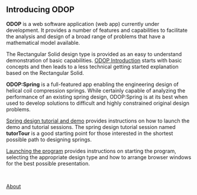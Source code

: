 ## Introducing ODOP

**ODOP** is a web software application (web app) currently under development.
It provides a number of features and capabilities to facilitate the analysis 
and design of a broad range of problems that have a mathematical model available. 

The Rectangular Solid design type is provided as an easy to understand demonstration
of basic capabilities.
[ODOP Introduction](ODOPintro) starts with basic concepts and then leads to a
less technical getting started explanation based on the Rectangular Solid.

**ODOP:Spring** is a full-featured app enabling the engineering 
design of helical coil compression springs.
While certainly capable of analyzing the performance of an existing spring design,
ODOP:Spring is at its best when used to develop solutions to difficult and 
highly constrained original design problems.

[Spring design tutorial and demo](../Help/gettingStartedSpring) provides instructions
on how to launch the demo and tutorial sessions.
The spring design tutorial session named **tutorTour** is a good starting point for those
interested in the shortest possible path to designing springs.

[Launching the program](../Help/launchODOP) provides instructions on starting the program,
selecting the appropriate design type and how to arrange browser windows for the best
possible presentation.

&nbsp;

[About](./)

